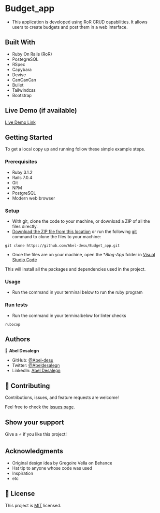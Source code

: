 # Budget_app
- This application is developed using RoR CRUD capabilities. It allows users to create budgets and post them in a web interface. 

## Built With

- Ruby On Rails (RoR)
- PostegreSQL
- RSpec
- Capybara
- Devise
- CanCanCan
- Bullet
- Tailwindcss
- Bootstrap

## Live Demo (if available)

[Live Demo Link](https://budget-app-new.herokuapp.com/)

## Getting Started

To get a local copy up and running follow these simple example steps.

### Prerequisites

- Ruby 3.1.2 
- Rails 7.0.4 
- Git
- NPM
- PostgreSQL
- Modern web browser

### Setup
- With git, clone the code to your machine, or download a ZIP of all the files directly.
- [Download the ZIP file from this location](https://github.com/Abel-desu/Budget_app/archive/refs/heads/dev.zip) or run the following [git](https://git-scm.com/) command to clone the files to your machine:

```
git clone https://github.com/Abel-desu/Budget_app.git
```
- Once the files are on your machine, open the **Blog-App* folder in [Visual Studio Code](https://code.visualstudio.com/download)

This will install all the packages and dependencies used in the project.

### Usage
- Run the command in your terminal below to run the ruby program


### Run tests
- Run the command in your terminalbelow for linter checks
```
rubocop
```

## Authors

👤 **Abel Desalegn**

- GitHub: [@Abel-desu](https://github.com/Abel-desu)
- Twitter: [@Abeldesalegn](https://twitter.com/abeldesalegn97)
- LinkedIn: [Abel Desalegn](https://www.linkedin.com/in/abel-desalegn92)

## 🤝 Contributing

Contributions, issues, and feature requests are welcome!

Feel free to check the [issues page](https://github.com/Abel-desu/Blog-App/issues).

## Show your support

Give a ⭐️ if you like this project!

## Acknowledgments

- Original design idea by Gregoire Vella on Behance
- Hat tip to anyone whose code was used
- Inspiration
- etc

## 📝 License

This project is [MIT](./LICENSE) licensed.
